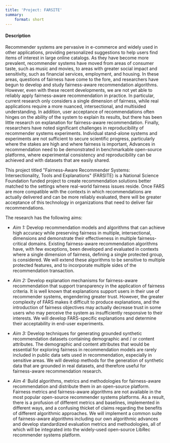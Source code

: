 ```yaml
---
title: 'Project: FARSITE'
summary:
    format: short
---
```


#### Description

Recommender systems are pervasive in e-commerce and widely used in other applications, providing personalized suggestions to help users find items of interest in large online catalogs. As they have become more prevalent, recommender systems have moved from areas of consumer taste, such as music and movies, to areas with greater social impact and sensitivity, such as financial services, employment, and housing. In these areas, questions of fairness have come to the fore, and researchers have begun to develop and study fairness-aware recommendation algorithms. However, even with these recent developments, we are not yet able to reliably apply fairness-aware recommendation in practice. In particular, current research only considers a single dimension of fairness, while real applications require a more nuanced, intersectional, and multisided understanding. In addition, user acceptance of recommendations often hinges on the ability of the system to explain its results, but there has been little research on explanation for fairness-aware recommendation. Finally, researchers have noted significant challenges in reproducibility of recommender systems experiments. Individual stand-alone systems and experiments are not sufficient to secure scientific progress, particularly where the stakes are high and where fairness is important,  Advances in recommendation need to be demonstrated in benchmarkable open-source platforms, where experimental consistency and reproducibility can be achieved and with datasets that are easily shared. 

This project titled "Fairness-Aware Recommender Systems: Intersectionality, Tools and Explanations" (FARSITE) is a National Science Foundation funded project to create recommendation solutions better matched to the settings where real-world fairness issues reside. Once FARS are more compatible with the contexts in which recommendations are actually delivered and can be more reliably evaluated, there will be greater acceptance of this technology in organizations that need to deliver fair recommendations. 

The research has the following aims:

- *Aim 1:* Develop recommendation models and algorithms that can achieve high accuracy while preserving fairness in multiple, intersectional, dimensions and demonstrate their effectiveness in multiple fairness-critical domains. Existing fairness-aware recommendation algorithms have, with few exceptions, been developed and evaluated in contexts where a single dimension of fairness, defining a single protected group, is considered. We will extend these algorithms to be sensitive to multiple protected features, and to incorporate multiple sides of the recommendation transaction.
    
- *Aim 2:* Develop explanation mechanisms for fairness-aware recommendation that support transparency in the application of fairness criteria. It is well known that explanations support users in their use of recommender systems, engendering greater trust. However, the greater complexity of FARS makes it difficult to produce explanations, and the introduction of fairness objectives may actually decrease trust in some users who may perceive the system as insufficiently responsive to their interests. We will develop FARS-specific explanations and determine their acceptability in end-user experiments.
    
- *Aim 3:* Develop techniques for generating grounded synthetic recommendation datasets containing demographic and / or content attributes. The demographic and content attributes that would be essential for exploring fairness in recommendation models are rarely included in public data sets used in recommendation, especially in sensitive areas. We will develop methods for the generation of synthetic data that are grounded in real datasets, and therefore useful for fairness-aware recommendation research. 
    
- *Aim 4:* Build algorithms, metrics and methodologies for fairness-aware recommendation and distribute them in an open-source platform. Fairness metrics and fairness-aware algorithms are not available in the most popular open-source recommender systems  platforms. As a result, there is a profusion of different metrics and baselines, implemented in different ways, and a confusing thicket of claims regarding the benefits of different algorithmic approaches. We will implement a common suite of fairness-aware algorithms including our own algorithmic advances and develop standardized evaluation metrics and methodologies, all of which will be integrated into the widely-used open-source LibRec recommender systems platform.









